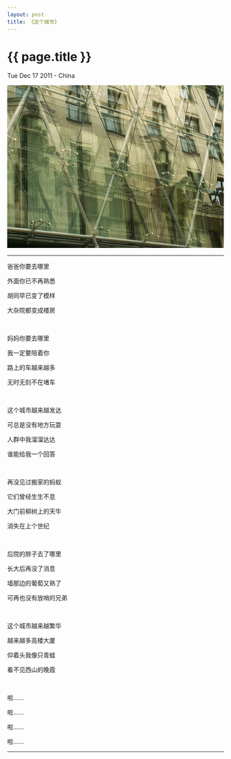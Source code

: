 ```yaml
---
layout: post
title: 《这个城市》
---
```


{{ page.title }}
================

<p class="meta">Tue Dec 17 2011 - China</p>
<p> <img src="/images/the_city.jpg" alt=""> </p>
<hr />

<p>爸爸你要去哪里</p>

<p>外面你已不再熟悉</p>

<p>胡同早已变了模样</p>

<p>大杂院都变成楼房</p>

<br>

<p>妈妈你要去哪里</p>

<p>我一定要陪着你</p>

<p>路上的车越来越多</p>

<p>无时无刻不在堵车</p>

<br>

<p>这个城市越来越发达</p>

<p>可总是没有地方玩耍</p>

<p>人群中我溜溜达达</p>

<p>谁能给我一个回答</p>

<br>

<p>再没见过搬家的蚂蚁</p>

<p>它们曾经生生不息</p>

<p>大门前柳树上的天牛</p>

<p>消失在上个世纪</p>

<br>

<p>后院的胖子去了哪里</p>

<p>长大后再没了消息</p>

<p>墙那边的葡萄又熟了</p>

<p>可再也没有放哨的兄弟</p>

<br>

<p>这个城市越来越繁华</p>

<p>越来越多高楼大厦</p>

<p>仰着头我像只青蛙</p>

<p>看不见西山的晚霞</p>

<br>

<p>啦......</p>

<p>啦......</p>

<p>啦......</p>

<p>啦......</p>

<hr />
